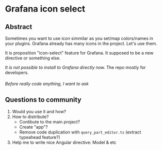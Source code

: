 # Grafana icon select

## Abstract

Sometimes you want to use icon simmilar as you set/map colors/names in your plugins. Grafana already has many icons in the project. Let's use them.

It is proposition "icon-select" feature for Grafana. It supposed to be a new directive or something else.

*It is not possible to install to Grafana directly now.* The repo mostly for developers.


###### *Before really code anything, I want to ask*
## Questions to community
1. Would you use it and how?
2. How to distribute? 
   * Contibute to the main project?
   * Create "app"? 
   * Remove code duplication with `query_part_editor.ts` (extract typeahead feature?)
3. Help me to write nice Angular directive: Model & etc

  
